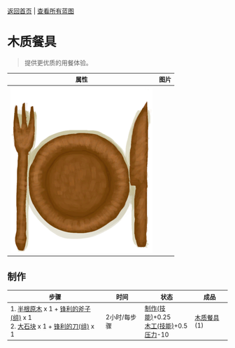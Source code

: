 [返回首页](index.md)   |  [查看所有蓝图](blueprint.md)
# 木质餐具  
> 提供更优质的用餐体验。  
  
  属性  |   图片   
 ----  |  ----:   
   |  ![](Sprite/EatingUtensilsWood.png)   
  
## 制作  
步骤  |  时间  |  状态  |  成品  
----  |  ----  |  ----  |  ----  
1. [半根原木](HalfLog.md) x 1 + [锋利的斧子(组)](GpTag_AxeAdv.md) x 1<br>2. [大石块](StoneHeavy.md) x 1 + [锋利的刀(组)](GpTag_CutterAdv.md) x 1  |  2小时/每步骤  |  [制作(技能)](Skill_Crafting.md)+0.25<br>[木工(技能)](Skill_Woodworking.md)+0.5<br>[压力](Stress.md)-10  |  [木质餐具](EatingUtensilsWooden.md)(1)  
